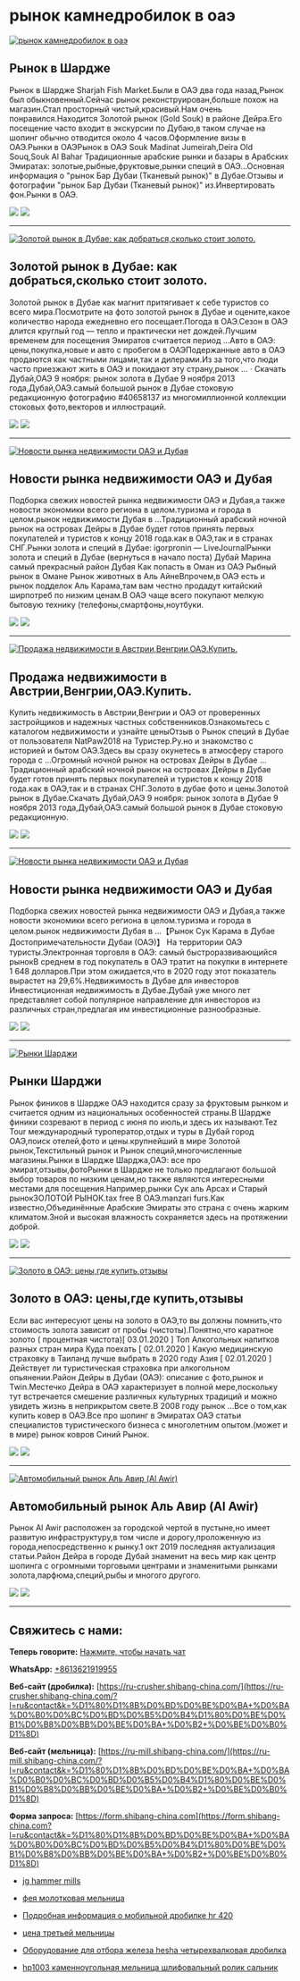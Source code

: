 # рынок камнедробилок в оаэ

<a href="https://swt.shibang-china.com/?l=ru&img&k=%D1%80%D1%8B%D0%BD%D0%BE%D0%BA+%D0%BA%D0%B0%D0%BC%D0%BD%D0%B5%D0%B4%D1%80%D0%BE%D0%B1%D0%B8%D0%BB%D0%BE%D0%BA+%D0%B2+%D0%BE%D0%B0%D1%8D" target="_blank">![рынок камнедробилок в оаэ](http://static.shibang-china.com/all-800x300/572.jpg)</a>

## Рынок в Шардже
Рынок в Шардже Sharjah Fish Market.Были в ОАЭ два года назад,Рынок был обыкновенный.Сейчас рынок реконструирован,больше похож на магазин.Стал просторный чистый,красивый.Нам очень понравился.Находится Золотой рынок (Gold Souk) в районе Дейра.Его посещение часто входит в экскурсии по Дубаю,в таком случае на шопинг обычно отводится около 4 часов.Оформление визы в ОАЭ.Рынки в ОАЭРынок в ОАЭ Souk Madinat Jumeirah,Deira Old Souq,Souk Al Bahar Традиционные арабские рынки и базары в Арабских Эмиратах: золотые,рыбные,фруктовые,рынки специй в ОАЭ…Основная информация о &quot;рынок Бар Дубаи (Тканевый рынок)&quot; в Дубае.Отзывы и фотографии &quot;рынок Бар Дубаи (Тканевый рынок)&quot; из.Инвертировать фон.Рынки в ОАЭ.


<a href="https://whatsapp.shibangsoft.com/WhatsApp.php" target="_blank" title="WhatsApp">![](http://static.shibang-china.com/icon/whatsapp.png)</a> <a href="https://swt.shibang-china.com/?l=ru&icon&k=%D1%80%D1%8B%D0%BD%D0%BE%D0%BA+%D0%BA%D0%B0%D0%BC%D0%BD%D0%B5%D0%B4%D1%80%D0%BE%D0%B1%D0%B8%D0%BB%D0%BE%D0%BA+%D0%B2+%D0%BE%D0%B0%D1%8D" target="_blank">![](http://static.shibang-china.com/icon/chat-ru.png)</a>

---

<a href="https://swt.shibang-china.com/?l=ru&img&k=%D1%80%D1%8B%D0%BD%D0%BE%D0%BA+%D0%BA%D0%B0%D0%BC%D0%BD%D0%B5%D0%B4%D1%80%D0%BE%D0%B1%D0%B8%D0%BB%D0%BE%D0%BA+%D0%B2+%D0%BE%D0%B0%D1%8D" target="_blank">![Золотой рынок в Дубае: как добраться,сколько стоит золото.](http://static.shibang-china.com/all-800x300/1390.jpg)</a>

## Золотой рынок в Дубае: как добраться,сколько стоит золото.
Золотой рынок в Дубае как магнит притягивает к себе туристов со всего мира.Посмотрите на фото золотой рынок в Дубае и оцените,какое количество народа ежедневно его посещает.Погода в ОАЭ.Сезон в ОАЭ длится круглый год — тепло и практически нет дождей.Лучшим временем для посещения Эмиратов считается период …Авто в ОАЭ: цены,покупка,новые и авто с пробегом в ОАЭПодержанные авто в ОАЭ продаются как частными лицами,так и дилерами.Из за того,что люди часто приезжают жить в ОАЭ и покидают эту страну,рынок …&nbsp;&#0183;&#32;Скачать Дубай,ОАЭ 9 ноября: рынок золота в Дубае 9 ноября 2013 года,Дубай,ОАЭ.самый большой рынок в Дубае стоковую редакционную фотографию #40658137 из многомиллионной коллекции стоковых фото,векторов и иллюстраций.


<a href="https://whatsapp.shibangsoft.com/WhatsApp.php" target="_blank" title="WhatsApp">![](http://static.shibang-china.com/icon/whatsapp.png)</a> <a href="https://swt.shibang-china.com/?l=ru&icon&k=%D1%80%D1%8B%D0%BD%D0%BE%D0%BA+%D0%BA%D0%B0%D0%BC%D0%BD%D0%B5%D0%B4%D1%80%D0%BE%D0%B1%D0%B8%D0%BB%D0%BE%D0%BA+%D0%B2+%D0%BE%D0%B0%D1%8D" target="_blank">![](http://static.shibang-china.com/icon/chat-ru.png)</a>

---

<a href="https://swt.shibang-china.com/?l=ru&img&k=%D1%80%D1%8B%D0%BD%D0%BE%D0%BA+%D0%BA%D0%B0%D0%BC%D0%BD%D0%B5%D0%B4%D1%80%D0%BE%D0%B1%D0%B8%D0%BB%D0%BE%D0%BA+%D0%B2+%D0%BE%D0%B0%D1%8D" target="_blank">![Новости рынка недвижимости ОАЭ и Дубая](http://static.shibang-china.com/all-800x300/860.jpg)</a>

## Новости рынка недвижимости ОАЭ и Дубая
Подборка свежих новостей рынка недвижимости ОАЭ и Дубая,а также новости экономики всего региона в целом.туризма и города в целом.рынок недвижимости Дубая в …Традиционный арабский ночной рынок на островах Дейры в Дубае будет готов принять первых покупателей и туристов к концу 2018 года.как в ОАЭ,так и в странах СНГ.Рынки золота и специй в Дубае: igorpronin — LiveJournalРынки золота и специй в Дубае (вернуться в начало поста) Дубай Марина самый прекрасный район Дубая Как попасть в Оман из ОАЭ Рыбный рынок в Омане Рынок животных в Аль АйнеВпрочем,в ОАЭ есть и рынок подделок Аль Карама,там вам честно продадут китайский ширпотреб по низким ценам.В ОАЭ чаще всего покупают мелкую бытовую технику (телефоны,смартфоны,ноутбуки.


<a href="https://whatsapp.shibangsoft.com/WhatsApp.php" target="_blank" title="WhatsApp">![](http://static.shibang-china.com/icon/whatsapp.png)</a> <a href="https://swt.shibang-china.com/?l=ru&icon&k=%D1%80%D1%8B%D0%BD%D0%BE%D0%BA+%D0%BA%D0%B0%D0%BC%D0%BD%D0%B5%D0%B4%D1%80%D0%BE%D0%B1%D0%B8%D0%BB%D0%BE%D0%BA+%D0%B2+%D0%BE%D0%B0%D1%8D" target="_blank">![](http://static.shibang-china.com/icon/chat-ru.png)</a>

---

<a href="https://swt.shibang-china.com/?l=ru&img&k=%D1%80%D1%8B%D0%BD%D0%BE%D0%BA+%D0%BA%D0%B0%D0%BC%D0%BD%D0%B5%D0%B4%D1%80%D0%BE%D0%B1%D0%B8%D0%BB%D0%BE%D0%BA+%D0%B2+%D0%BE%D0%B0%D1%8D" target="_blank">![Продажа недвижимости в Австрии,Венгрии,ОАЭ.Купить.](http://static.shibang-china.com/all-800x300/446.jpg)</a>

## Продажа недвижимости в Австрии,Венгрии,ОАЭ.Купить.
Купить недвижимость в Австрии,Венгрии и ОАЭ от проверенных застройщиков и надежных частных собственников.Ознакомьтесь с каталогом недвижимости и узнайте ценыОтзыв о Рынок специй в Дубае от пользователя NatPaw2018 на Туристер.Ру.но и знакомство с историей и бытом ОАЭ.Здесь вы сразу окунетесь в атмосферу старого города с …Огромный ночной рынок на островах Дейры в Дубае …Традиционный арабский ночной рынок на островах Дейры в Дубае будет готов принять первых покупателей и туристов к концу 2018 года.как в ОАЭ,так и в странах СНГ.Золото в дубае фото и цены.Золотой рынок в Дубае.Скачать Дубай,ОАЭ 9 ноября: рынок золота в Дубае 9 ноября 2013 года,Дубай,ОАЭ.самый большой рынок в Дубае стоковую редакционную.


<a href="https://whatsapp.shibangsoft.com/WhatsApp.php" target="_blank" title="WhatsApp">![](http://static.shibang-china.com/icon/whatsapp.png)</a> <a href="https://swt.shibang-china.com/?l=ru&icon&k=%D1%80%D1%8B%D0%BD%D0%BE%D0%BA+%D0%BA%D0%B0%D0%BC%D0%BD%D0%B5%D0%B4%D1%80%D0%BE%D0%B1%D0%B8%D0%BB%D0%BE%D0%BA+%D0%B2+%D0%BE%D0%B0%D1%8D" target="_blank">![](http://static.shibang-china.com/icon/chat-ru.png)</a>

---

<a href="https://swt.shibang-china.com/?l=ru&img&k=%D1%80%D1%8B%D0%BD%D0%BE%D0%BA+%D0%BA%D0%B0%D0%BC%D0%BD%D0%B5%D0%B4%D1%80%D0%BE%D0%B1%D0%B8%D0%BB%D0%BE%D0%BA+%D0%B2+%D0%BE%D0%B0%D1%8D" target="_blank">![Новости рынка недвижимости ОАЭ и Дубая](http://static.shibang-china.com/all-800x300/1298.jpg)</a>

## Новости рынка недвижимости ОАЭ и Дубая
Подборка свежих новостей рынка недвижимости ОАЭ и Дубая,а также новости экономики всего региона в целом.туризма и города в целом.рынок недвижимости Дубая в …【Рынок Сук Карама в Дубае Достопримечательности Дубаи (ОАЭ)】 На территории ОАЭ туристы.Электронная торговля в ОАЭ: самый быстроразвивающийся рынокВ среднем в год покупатель в ОАЭ тратит на покупки в интернете 1 648 долларов.При этом ожидается,что в 2020 году этот показатель вырастет на 29,6%.Недвижимость в Дубае для инвесторов Инвестиционная недвижимость в Дубае.Дубай уже много лет представляет собой популярное направление для инвесторов из различных стран,предлагая им инвестиционные разнообразные.


<a href="https://whatsapp.shibangsoft.com/WhatsApp.php" target="_blank" title="WhatsApp">![](http://static.shibang-china.com/icon/whatsapp.png)</a> <a href="https://swt.shibang-china.com/?l=ru&icon&k=%D1%80%D1%8B%D0%BD%D0%BE%D0%BA+%D0%BA%D0%B0%D0%BC%D0%BD%D0%B5%D0%B4%D1%80%D0%BE%D0%B1%D0%B8%D0%BB%D0%BE%D0%BA+%D0%B2+%D0%BE%D0%B0%D1%8D" target="_blank">![](http://static.shibang-china.com/icon/chat-ru.png)</a>

---

<a href="https://swt.shibang-china.com/?l=ru&img&k=%D1%80%D1%8B%D0%BD%D0%BE%D0%BA+%D0%BA%D0%B0%D0%BC%D0%BD%D0%B5%D0%B4%D1%80%D0%BE%D0%B1%D0%B8%D0%BB%D0%BE%D0%BA+%D0%B2+%D0%BE%D0%B0%D1%8D" target="_blank">![Рынки Шарджи](http://static.shibang-china.com/all-800x300/759.jpg)</a>

## Рынки Шарджи
Рынок фиников в Шардже ОАЭ находится сразу за фруктовым рынком и считается одним из национальных особенностей страны.В Шардже финики созревают в период с июня по июль,и здесь их называют.Tez Tour международный туроператор,отдых и туры в Дубай город ОАЭ,поиск отелей,фото и цены.крупнейший в мире Золотой рынок,Текстильный рынок и Рынок специй,многочисленные магазины.Рынки в Шардже Шарджа,ОАЭ: все про эмират,отзывы,фотоРынки в Шардже не только предлагают большой выбор товаров по низким ценам,но также являются интересными местами для посещения.Например,рынки Сук аль Арсах и Старый рынокЗОЛОТОЙ РЫНОК.tax free В ОАЭ.manzari furs.Как известно,Объединённые Арабские Эмираты это страна с очень жарким климатом.Зной и высокая влажность сохраняется здесь на протяжении доброй.


<a href="https://whatsapp.shibangsoft.com/WhatsApp.php" target="_blank" title="WhatsApp">![](http://static.shibang-china.com/icon/whatsapp.png)</a> <a href="https://swt.shibang-china.com/?l=ru&icon&k=%D1%80%D1%8B%D0%BD%D0%BE%D0%BA+%D0%BA%D0%B0%D0%BC%D0%BD%D0%B5%D0%B4%D1%80%D0%BE%D0%B1%D0%B8%D0%BB%D0%BE%D0%BA+%D0%B2+%D0%BE%D0%B0%D1%8D" target="_blank">![](http://static.shibang-china.com/icon/chat-ru.png)</a>

---

<a href="https://swt.shibang-china.com/?l=ru&img&k=%D1%80%D1%8B%D0%BD%D0%BE%D0%BA+%D0%BA%D0%B0%D0%BC%D0%BD%D0%B5%D0%B4%D1%80%D0%BE%D0%B1%D0%B8%D0%BB%D0%BE%D0%BA+%D0%B2+%D0%BE%D0%B0%D1%8D" target="_blank">![Золото в ОАЭ: цены,где купить,отзывы](http://static.shibang-china.com/all-800x300/121.jpg)</a>

## Золото в ОАЭ: цены,где купить,отзывы
Если вас интересуют цены на золото в ОАЭ,то вы должны помнить,что стоимость золота зависит от пробы (чистоты).Понятно,что каратное золото ( процентная чистота)[ 03.01.2020 ] Топ Алкогольных напитков разных стран мира Куда поехать [ 02.01.2020 ] Какую медицинскую страховку в Таиланд лучше выбрать в 2020 году Азия [ 02.01.2020 ] Действует ли туристическая страховка при алкогольном опьянении.Район Дейры в Дубаи (ОАЭ): описание с фото,рынок и Twin.Местечко Дейра в ОАЭ характеризует в полной мере,поскольку тут встречается смешение различных культурных традиций и можно увидеть жизнь в неприкрытом свете.В 2008 году рынок …Все о том,как купить ковер в ОАЭ.Все про шопинг в Эмиратах ОАЭ статьи специалистов туристического бизнеса с многолетним опытом.(может и в мире) рынок ковров Синий Рынок.


<a href="https://whatsapp.shibangsoft.com/WhatsApp.php" target="_blank" title="WhatsApp">![](http://static.shibang-china.com/icon/whatsapp.png)</a> <a href="https://swt.shibang-china.com/?l=ru&icon&k=%D1%80%D1%8B%D0%BD%D0%BE%D0%BA+%D0%BA%D0%B0%D0%BC%D0%BD%D0%B5%D0%B4%D1%80%D0%BE%D0%B1%D0%B8%D0%BB%D0%BE%D0%BA+%D0%B2+%D0%BE%D0%B0%D1%8D" target="_blank">![](http://static.shibang-china.com/icon/chat-ru.png)</a>

---

<a href="https://swt.shibang-china.com/?l=ru&img&k=%D1%80%D1%8B%D0%BD%D0%BE%D0%BA+%D0%BA%D0%B0%D0%BC%D0%BD%D0%B5%D0%B4%D1%80%D0%BE%D0%B1%D0%B8%D0%BB%D0%BE%D0%BA+%D0%B2+%D0%BE%D0%B0%D1%8D" target="_blank">![Автомобильный рынок Аль Авир (Al Awir)](http://static.shibang-china.com/all-800x300/450.jpg)</a>

## Автомобильный рынок Аль Авир (Al Awir)
Рынок Al Awir расположен за городской чертой в пустыне,но имеет развитую инфраструктуру,в том числе и дорогу,проложенную из города,непосредственно к рынку.1 окт 2019 последняя актуализация статьи.Район Дейра в городе Дубай знаменит на весь мир как центр шопинга с огромными торговыми центрами и знаменитыми рынками золота,парфюма,специй,рыбы и многого другого.

<a href="https://whatsapp.shibangsoft.com/WhatsApp.php" target="_blank" title="WhatsApp">![](http://static.shibang-china.com/icon/whatsapp.png)</a> <a href="https://swt.shibang-china.com/?l=ru&icon&k=%D1%80%D1%8B%D0%BD%D0%BE%D0%BA+%D0%BA%D0%B0%D0%BC%D0%BD%D0%B5%D0%B4%D1%80%D0%BE%D0%B1%D0%B8%D0%BB%D0%BE%D0%BA+%D0%B2+%D0%BE%D0%B0%D1%8D" target="_blank">![](http://static.shibang-china.com/icon/chat-ru.png)</a>

---
## Свяжитесь с нами:

**Теперь говорите:** [Нажмите, чтобы начать чат](https://swt.shibang-china.com?l=ru&contact&k=%D1%80%D1%8B%D0%BD%D0%BE%D0%BA+%D0%BA%D0%B0%D0%BC%D0%BD%D0%B5%D0%B4%D1%80%D0%BE%D0%B1%D0%B8%D0%BB%D0%BE%D0%BA+%D0%B2+%D0%BE%D0%B0%D1%8D)

**WhatsApp:**  [+8613621919955](https://whatsapp.shibangsoft.com/WhatsApp.php)

**Веб-сайт (дробилка):** [https://ru-crusher.shibang-china.com/](https://ru-crusher.shibang-china.com/?l=ru&contact&k=%D1%80%D1%8B%D0%BD%D0%BE%D0%BA+%D0%BA%D0%B0%D0%BC%D0%BD%D0%B5%D0%B4%D1%80%D0%BE%D0%B1%D0%B8%D0%BB%D0%BE%D0%BA+%D0%B2+%D0%BE%D0%B0%D1%8D)

**Веб-сайт (мельница):** [https://ru-mill.shibang-china.com/](https://ru-mill.shibang-china.com/?l=ru&contact&k=%D1%80%D1%8B%D0%BD%D0%BE%D0%BA+%D0%BA%D0%B0%D0%BC%D0%BD%D0%B5%D0%B4%D1%80%D0%BE%D0%B1%D0%B8%D0%BB%D0%BE%D0%BA+%D0%B2+%D0%BE%D0%B0%D1%8D)

**Форма запроса:** [https://form.shibang-china.com](https://form.shibang-china.com?l=ru&contact&k=%D1%80%D1%8B%D0%BD%D0%BE%D0%BA+%D0%BA%D0%B0%D0%BC%D0%BD%D0%B5%D0%B4%D1%80%D0%BE%D0%B1%D0%B8%D0%BB%D0%BE%D0%BA+%D0%B2+%D0%BE%D0%B0%D1%8D)

* [jg hammer mills](../122/jg%20hammer%20mills.md)

* [фея молотковая мельница](../125/%D1%84%D0%B5%D1%8F%20%D0%BC%D0%BE%D0%BB%D0%BE%D1%82%D0%BA%D0%BE%D0%B2%D0%B0%D1%8F%20%D0%BC%D0%B5%D0%BB%D1%8C%D0%BD%D0%B8%D1%86%D0%B0.md)

* [Подробная информация о мобильной дробилке hr 420](../123/%D0%9F%D0%BE%D0%B4%D1%80%D0%BE%D0%B1%D0%BD%D0%B0%D1%8F%20%D0%B8%D0%BD%D1%84%D0%BE%D1%80%D0%BC%D0%B0%D1%86%D0%B8%D1%8F%20%D0%BE%20%D0%BC%D0%BE%D0%B1%D0%B8%D0%BB%D1%8C%D0%BD%D0%BE%D0%B9%20%D0%B4%D1%80%D0%BE%D0%B1%D0%B8%D0%BB%D0%BA%D0%B5%20hr%20420.md)

* [цена третьей мельницы](../125/%D1%86%D0%B5%D0%BD%D0%B0%20%D1%82%D1%80%D0%B5%D1%82%D1%8C%D0%B5%D0%B9%20%D0%BC%D0%B5%D0%BB%D1%8C%D0%BD%D0%B8%D1%86%D1%8B.md)

* [Оборудование для отбора железа hesha четырехвалковая дробилка](../123/%D0%9E%D0%B1%D0%BE%D1%80%D1%83%D0%B4%D0%BE%D0%B2%D0%B0%D0%BD%D0%B8%D0%B5%20%D0%B4%D0%BB%D1%8F%20%D0%BE%D1%82%D0%B1%D0%BE%D1%80%D0%B0%20%D0%B6%D0%B5%D0%BB%D0%B5%D0%B7%D0%B0%20hesha%20%D1%87%D0%B5%D1%82%D1%8B%D1%80%D0%B5%D1%85%D0%B2%D0%B0%D0%BB%D0%BA%D0%BE%D0%B2%D0%B0%D1%8F%20%D0%B4%D1%80%D0%BE%D0%B1%D0%B8%D0%BB%D0%BA%D0%B0.md)

* [hp1003 каменноугольная мельница шлифовальный ролик сальник](../124/hp1003%20%D0%BA%D0%B0%D0%BC%D0%B5%D0%BD%D0%BD%D0%BE%D1%83%D0%B3%D0%BE%D0%BB%D1%8C%D0%BD%D0%B0%D1%8F%20%D0%BC%D0%B5%D0%BB%D1%8C%D0%BD%D0%B8%D1%86%D0%B0%20%D1%88%D0%BB%D0%B8%D1%84%D0%BE%D0%B2%D0%B0%D0%BB%D1%8C%D0%BD%D1%8B%D0%B9%20%D1%80%D0%BE%D0%BB%D0%B8%D0%BA%20%D1%81%D0%B0%D0%BB%D1%8C%D0%BD%D0%B8%D0%BA.md)